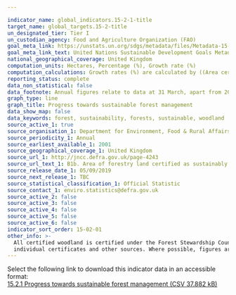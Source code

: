 ```yaml
---

indicator_name: global_indicators.15-2-1-title
target_name: global_targets.15-2-title
un_designated_tier: Tier I
un_custodian_agency: Food and Agriculture Organization (FAO)
goal_meta_link: https://unstats.un.org/sdgs/metadata/files/Metadata-15-02-01.pdf 
goal_meta_link_text: United Nations Sustainable Development Goals Metadata (PDF 756 KB)
national_geographical_coverage: United Kingdom
computation_units: Hectares, Percentage (%), Growth rate (%)
computation_calculations: Growth rates (%) are calculated by ((Area certified OR Total woodland Area in year n - Area certified OR Total woodland Area in year n-1) / Area certified OR Total woodland Area in year n-1) * 100
reporting_status: complete
data_non_statistical: false
data_footnote: Annual figures relate to data at 31 March, apart from 2001 (31 December) and 2002 (30 September).
graph_type: line
graph_title: Progress towards sustainable forest management
data_show_map: false
data_keywords: forest, sustainability, forests, sustainable, woodland
source_active_1: true
source_organisation_1: Department for Environment, Food & Rural Affairs (Defra)
source_periodicity_1: Annual
source_earliest_available_1: 2001
source_geographical_coverage_1: United Kingdom
source_url_1: http://jncc.defra.gov.uk/page-4243
source_url_text_1: B1b. Area of forestry land certified as sustainably managed
source_release_date_1: 05/09/2019
source_next_release_1: TBC
source_statistical_classification_1: Official Statistic 
source_contact_1: enviro.statistics@defra.gov.uk
source_active_2: false
source_active_3: false
source_active_4: false
source_active_5: false
source_active_6: false
indicator_sort_order: 15-02-01
other_info: >-
  All certified woodland is certified under the Forest Stewardship Council (FSC) scheme. Some of these woodlands are also certified under the Programme for the Endorsement of Forest Certification (PEFC) scheme. The estimates are based on UK data published by FSC, supplemented by data from
  individual certificates and other sources. Where possible, figures are for the woodland area certified, rather than the land area certified.  Data follows the UN specification for this indicator. This indicator has not been identified in collaboration with topic experts.
---
```

Select the following link to download this indicator data in an accessible format:<br>[15.2.1 Progress towards sustainable forest management (CSV 37.882 kB)](https://sustainabledevelopment-uk.github.io/sdg-data/en/data/15-2-1.csv)